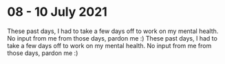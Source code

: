 # 08 - 10 July 2021

These past days, I had to take a few days off to work on my mental health. No input from me from those days, pardon me :)
These past days, I had to take a few days off to work on my mental health. No input from me from those days, pardon me :)
